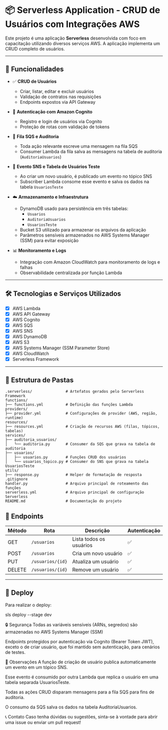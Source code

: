 # 📦 Serverless Application - CRUD de Usuários com Integrações AWS

Este projeto é uma aplicação **Serverless** desenvolvida com foco em capacitação utilizando diversos serviços AWS. A aplicação implementa um CRUD completo de usuários.

---

## 🚀 Funcionalidades

- ✅ **CRUD de Usuários**
  - Criar, listar, editar e excluir usuários
  - Validação de contratos nas requisições
  - Endpoints expostos via API Gateway

- 🔐 **Autenticação com Amazon Cognito**
  - Registro e login de usuários via Cognito
  - Proteção de rotas com validação de tokens

- 📩 **Fila SQS e Auditoria**
  - Toda ação relevante escreve uma mensagem na fila SQS
  - Consumer Lambda da fila salva as mensagens na tabela de auditoria (`AuditoriaUsuarios`)

- 📣 **Evento SNS e Tabela de Usuários Teste**
  - Ao criar um novo usuário, é publicado um evento no tópico SNS
  - Subscriber Lambda consome esse evento e salva os dados na tabela `UsuariosTeste`

- ☁️ **Armazenamento e Infraestrutura**
  - DynamoDB usado para persistência em três tabelas:
    - `Usuarios`
    - `AuditoriaUsuarios`
    - `UsuariosTeste`
  - Bucket S3 utilizado para armazenar os arquivos da aplicação
  - Parâmetros sensíveis armazenados no AWS Systems Manager (SSM) para evitar exposição

- 📊 **Monitoramento e Logs**
  - Integração com Amazon CloudWatch para monitoramento de logs e falhas
  - Observabilidade centralizada por função Lambda

---

## 🛠️ Tecnologias e Serviços Utilizados

- [x] AWS Lambda
- [x] AWS API Gateway
- [x] AWS Cognito
- [x] AWS SQS
- [x] AWS SNS
- [x] AWS DynamoDB
- [x] AWS S3
- [x] AWS Systems Manager (SSM Parameter Store)
- [x] AWS CloudWatch
- [x] Serverless Framework

---

## 📁 Estrutura de Pastas
```plaintext
.serverless/               # Artefatos gerados pelo Serverless Framework
functions/
├── functions.yml          # Definição das funções Lambda
providers/
├── provider.yml           # Configurações de provider (AWS, região, runtime)
resources/
├── resources.yml          # Criação de recursos AWS (filas, tópicos, tabelas)
services/
├── auditoria_usuarios/
│   └── auditoria.py       # Consumer da SQS que grava na tabela de auditoria
├── usuarios/
│   ├── usuarios.py        # Funções CRUD dos usuários
│   └── usuarios_topico.py # Consumer do SNS que grava na tabela UsuariosTeste
utils/
├── response.py            # Helper de formatação de resposta
.gitignore
handler.py                 # Arquivo principal de roteamento das funções
serverless.yml             # Arquivo principal de configuração Serverless
README.md                  # Documentação do projeto
```

## 🧪 Endpoints

| Método | Rota                 | Descrição              | Autenticação |
|--------|----------------------|------------------------|--------------|
| GET    | `/usuarios`          | Lista todos os usuários | ✅ |
| POST   | `/usuarios`          | Cria um novo usuário    | ✅ |
| PUT    | `/usuarios/{id}`     | Atualiza um usuário     | ✅ |
| DELETE | `/usuarios/{id}`     | Remove um usuário       | ✅ |

---

## 🧰 Deploy

Para realizar o deploy:

sls deploy --stage dev

🔒 Segurança
Todas as variáveis sensíveis (ARNs, segredos) são armazenadas no AWS Systems Manager (SSM)

Endpoints protegidos por autenticação via Cognito (Bearer Token JWT), exceto o de criar usuário, que foi mantido sem autenticação, para cenários de testes.

📌 Observações
A função de criação de usuário publica automaticamente um evento em um tópico SNS.

Esse evento é consumido por outra Lambda que replica o usuário em uma tabela separada UsuariosTeste.

Todas as ações CRUD disparam mensagens para a fila SQS para fins de auditoria.

O consumo da SQS salva os dados na tabela AuditoriaUsuarios.

📞 Contato
Caso tenha dúvidas ou sugestões, sinta-se à vontade para abrir uma issue ou enviar um pull request!


